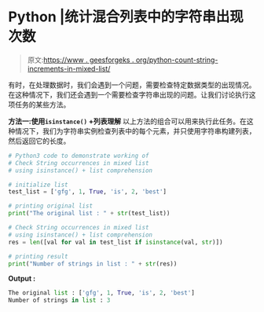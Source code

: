 # Python |统计混合列表中的字符串出现次数

> 原文:[https://www . geesforgeks . org/python-count-string-increments-in-mixed-list/](https://www.geeksforgeeks.org/python-count-string-occurrences-in-mixed-list/)

有时，在处理数据时，我们会遇到一个问题，需要检查特定数据类型的出现情况。在这种情况下，我们还会遇到一个需要检查字符串出现的问题。让我们讨论执行这项任务的某些方法。

**方法一:使用`isinstance()` +列表理解**
以上方法的组合可以用来执行此任务。在这种情况下，我们为字符串实例检查列表中的每个元素，并只使用字符串构建列表，然后返回它的长度。

```py
# Python3 code to demonstrate working of
# Check String occurrences in mixed list
# using isinstance() + list comprehension

# initialize list 
test_list = ['gfg', 1, True, 'is', 2, 'best']

# printing original list 
print("The original list : " + str(test_list))

# Check String occurrences in mixed list
# using isinstance() + list comprehension
res = len([val for val in test_list if isinstance(val, str)])

# printing result
print("Number of strings in list : " + str(res))
```

**Output :**

```py
The original list : ['gfg', 1, True, 'is', 2, 'best']
Number of strings in list : 3

```